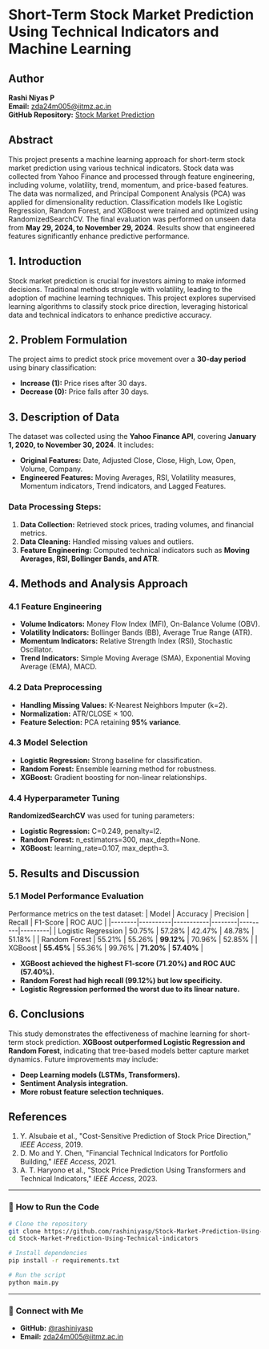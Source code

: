 # Short-Term Stock Market Prediction Using Technical Indicators and Machine Learning

## Author
**Rashi Niyas P**  
**Email:** zda24m005@iitmz.ac.in  
**GitHub Repository:** [Stock Market Prediction](https://github.com/rashiniyasp/Stock-Market-Prediction-Using-Technical-indicators)

## Abstract
This project presents a machine learning approach for short-term stock market prediction using various technical indicators. Stock data was collected from Yahoo Finance and processed through feature engineering, including volume, volatility, trend, momentum, and price-based features. The data was normalized, and Principal Component Analysis (PCA) was applied for dimensionality reduction. Classification models like Logistic Regression, Random Forest, and XGBoost were trained and optimized using RandomizedSearchCV. The final evaluation was performed on unseen data from **May 29, 2024, to November 29, 2024**. Results show that engineered features significantly enhance predictive performance.

## 1. Introduction
Stock market prediction is crucial for investors aiming to make informed decisions. Traditional methods struggle with volatility, leading to the adoption of machine learning techniques. This project explores supervised learning algorithms to classify stock price direction, leveraging historical data and technical indicators to enhance predictive accuracy.

## 2. Problem Formulation
The project aims to predict stock price movement over a **30-day period** using binary classification:
- **Increase (1):** Price rises after 30 days.
- **Decrease (0):** Price falls after 30 days.

## 3. Description of Data
The dataset was collected using the **Yahoo Finance API**, covering **January 1, 2020, to November 30, 2024**. It includes:
- **Original Features:** Date, Adjusted Close, Close, High, Low, Open, Volume, Company.
- **Engineered Features:** Moving Averages, RSI, Volatility measures, Momentum indicators, Trend indicators, and Lagged Features.

### Data Processing Steps:
1. **Data Collection:** Retrieved stock prices, trading volumes, and financial metrics.
2. **Data Cleaning:** Handled missing values and outliers.
3. **Feature Engineering:** Computed technical indicators such as **Moving Averages, RSI, Bollinger Bands, and ATR**.

## 4. Methods and Analysis Approach
### 4.1 Feature Engineering
- **Volume Indicators:** Money Flow Index (MFI), On-Balance Volume (OBV).
- **Volatility Indicators:** Bollinger Bands (BB), Average True Range (ATR).
- **Momentum Indicators:** Relative Strength Index (RSI), Stochastic Oscillator.
- **Trend Indicators:** Simple Moving Average (SMA), Exponential Moving Average (EMA), MACD.

### 4.2 Data Preprocessing
- **Handling Missing Values:** K-Nearest Neighbors Imputer (k=2).
- **Normalization:** ATR/CLOSE × 100.
- **Feature Selection:** PCA retaining **95% variance**.

### 4.3 Model Selection
- **Logistic Regression:** Strong baseline for classification.
- **Random Forest:** Ensemble learning method for robustness.
- **XGBoost:** Gradient boosting for non-linear relationships.

### 4.4 Hyperparameter Tuning
**RandomizedSearchCV** was used for tuning parameters:
- **Logistic Regression:** C=0.249, penalty=l2.
- **Random Forest:** n_estimators=300, max_depth=None.
- **XGBoost:** learning_rate=0.107, max_depth=3.

## 5. Results and Discussion
### 5.1 Model Performance Evaluation
Performance metrics on the test dataset:
| Model | Accuracy | Precision | Recall | F1-Score | ROC AUC |
|--------|----------|-----------|--------|---------|---------|
| Logistic Regression | 50.75% | 57.28% | 42.47% | 48.78% | 51.18% |
| Random Forest | 55.21% | 55.26% | **99.12%** | 70.96% | 52.85% |
| XGBoost | **55.45%** | 55.36% | 99.76% | **71.20%** | **57.40%** |

- **XGBoost achieved the highest F1-score (71.20%) and ROC AUC (57.40%).**
- **Random Forest had high recall (99.12%) but low specificity.**
- **Logistic Regression performed the worst due to its linear nature.**

## 6. Conclusions
This study demonstrates the effectiveness of machine learning for short-term stock prediction. **XGBoost outperformed Logistic Regression and Random Forest**, indicating that tree-based models better capture market dynamics. Future improvements may include:
- **Deep Learning models (LSTMs, Transformers).**
- **Sentiment Analysis integration.**
- **More robust feature selection techniques.**

## References
1. Y. Alsubaie et al., "Cost-Sensitive Prediction of Stock Price Direction," *IEEE Access*, 2019.  
2. D. Mo and Y. Chen, "Financial Technical Indicators for Portfolio Building," *IEEE Access*, 2021.  
3. A. T. Haryono et al., "Stock Price Prediction Using Transformers and Technical Indicators," *IEEE Access*, 2023.  

---
### 📌 **How to Run the Code**
```bash
# Clone the repository
git clone https://github.com/rashiniyasp/Stock-Market-Prediction-Using-Technical-indicators
cd Stock-Market-Prediction-Using-Technical-indicators

# Install dependencies
pip install -r requirements.txt

# Run the script
python main.py
```
---
### 🔗 **Connect with Me**
- **GitHub:** [@rashiniyasp](https://github.com/rashiniyasp)
- **Email:** zda24m005@iitmz.ac.in
